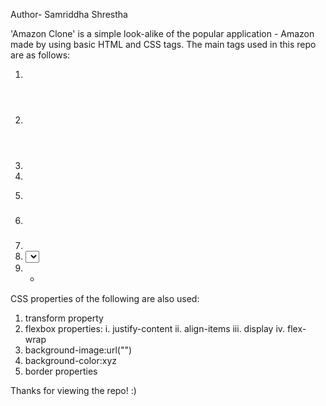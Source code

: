 Author- Samriddha Shrestha

'Amazon Clone' is a simple look-alike of the popular application - Amazon made by using basic HTML and CSS tags. 
The main tags used in this repo are as follows: 

1. <html> </html>
2. <header></header>
3. <body> </body>
4. <a> </a>
5. <p> </p>
6. <h3> </h3>
7. <link rel="" href="">
8. <select>
9. <ul>
10. <option>


CSS properties of the following are also used:
1. transform property
2. flexbox properties:
    i. justify-content
   ii. align-items
   iii. display
   iv. flex-wrap
4. background-image:url("")
5. background-color:xyz
6. border properties

Thanks for viewing the repo! :)
